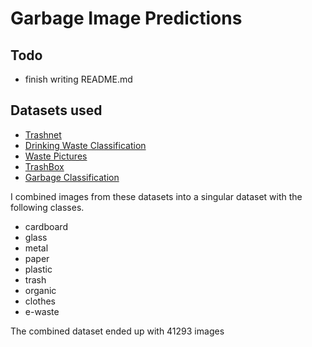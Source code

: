 # Garbage Image Predictions

## Todo

* finish writing README.md


## Datasets used

* [Trashnet](https://github.com/garythung/trashnet)
* [Drinking Waste Classification](https://www.kaggle.com/datasets/arkadiyhacks/drinking-waste-classification)
* [Waste Pictures](https://www.kaggle.com/datasets/wangziang/waste-pictures)
* [TrashBox](https://github.com/nikhilvenkatkumsetty/TrashBox)
* [Garbage Classification](https://www.kaggle.com/datasets/126ab2c7f7e22add276bc29e44b97f635e3f6a04368afb20130a83518a9056b9)

I combined images from these datasets into a singular dataset with the following classes.

* cardboard
* glass
* metal
* paper
* plastic
* trash
* organic
* clothes
* e-waste

The combined dataset ended up with 41293 images
